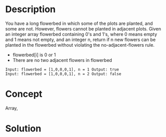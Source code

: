# Description
You have a long flowerbed in which some of the plots are planted, and some are not. However, flowers cannot be planted in adjacent plots. Given an integer array flowerbed containing 0's and 1's, where 0 means empty and 1 means not empty, and an integer n, return if n new flowers can be planted in the flowerbed without violating the no-adjacent-flowers rule.
- flowerbed[i] is 0 or 1
- There are no two adjacent flowers in flowerbed
```
Input: flowerbed = [1,0,0,0,1], n = 1 Output: true
Input: flowerbed = [1,0,0,0,1], n = 2 Output: false
```
# Concept
Array, 
# Solution

```

```
